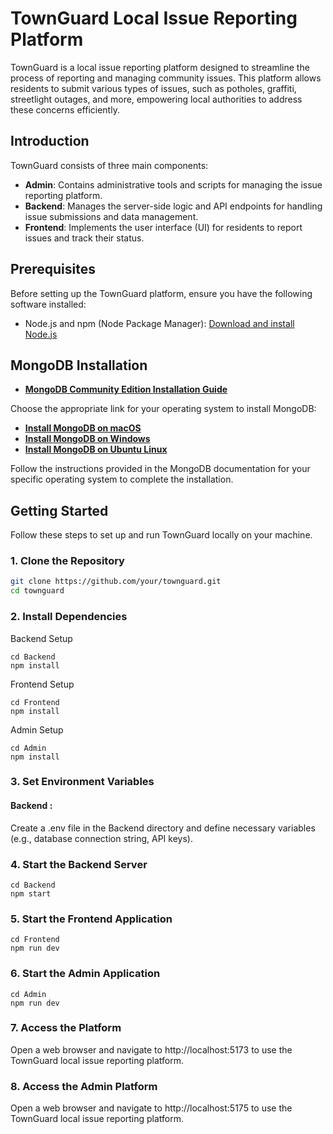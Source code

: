# TownGuard Local Issue Reporting Platform

TownGuard is a local issue reporting platform designed to streamline the process of reporting and managing community issues. This platform allows residents to submit various types of issues, such as potholes, graffiti, streetlight outages, and more, empowering local authorities to address these concerns efficiently.

## Introduction

TownGuard consists of three main components:

- **Admin**: Contains administrative tools and scripts for managing the issue reporting platform.
- **Backend**: Manages the server-side logic and API endpoints for handling issue submissions and data management.
- **Frontend**: Implements the user interface (UI) for residents to report issues and track their status.

## Prerequisites

Before setting up the TownGuard platform, ensure you have the following software installed:

- Node.js and npm (Node Package Manager): [Download and install Node.js](https://nodejs.org/)

## MongoDB Installation

- **[MongoDB Community Edition Installation Guide](https://docs.mongodb.com/manual/administration/install-community/)**

Choose the appropriate link for your operating system to install MongoDB:

- **[Install MongoDB on macOS](https://docs.mongodb.com/manual/tutorial/install-mongodb-on-os-x/)**
- **[Install MongoDB on Windows](https://docs.mongodb.com/manual/tutorial/install-mongodb-on-windows/)**
- **[Install MongoDB on Ubuntu Linux](https://docs.mongodb.com/manual/tutorial/install-mongodb-on-ubuntu/)**

Follow the instructions provided in the MongoDB documentation for your specific operating system to complete the installation.


## Getting Started

Follow these steps to set up and run TownGuard locally on your machine.

### 1. Clone the Repository

```bash
git clone https://github.com/your/townguard.git
cd townguard
```
### 2. Install Dependencies
Backend Setup
```
cd Backend
npm install
```
Frontend Setup
```
cd Frontend
npm install
```
Admin Setup
```
cd Admin
npm install
```

### 3. Set Environment Variables
#### Backend :
Create a .env file in the Backend directory and define necessary variables (e.g., database connection string, API keys).

### 4. Start the Backend Server

```
cd Backend
npm start
```

### 5. Start the Frontend Application

```
cd Frontend
npm run dev
```
### 6. Start the Admin Application

```
cd Admin
npm run dev
```
### 7. Access the Platform
Open a web browser and navigate to http://localhost:5173 to use the TownGuard local issue reporting platform.

### 8. Access the Admin Platform
Open a web browser and navigate to http://localhost:5175 to use the TownGuard local issue reporting platform.

